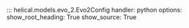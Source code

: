 ::: helical.models.evo_2.Evo2Config
    handler: python
    options:
      show_root_heading: True
      show_source: True